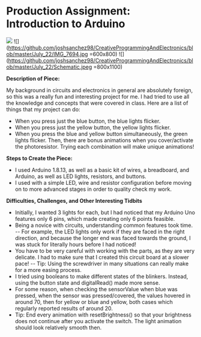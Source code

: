 # Production Assignment: Introduction to Arduino

![](animated.gif)
![](https://github.com/joshsanchez98/CreativeProgrammingAndElectronics/blob/master/July_22/IMG_7694.jpg =600x800)
![](https://github.com/joshsanchez98/CreativeProgrammingAndElectronics/blob/master/July_22/Schematic.jpeg =800x1100)

**Description of Piece:**

My background in circuits and electronics in general are absolutely foreign, so this was a really fun and interesting project for me.  I had tried to use all the knowledge and concepts that were covered in class.  Here are a list of things that my project can do:
- When you press just the blue button, the blue lights flicker.
- When you press just the yellow button, the yellow lights flicker.
- When you press the blue and yellow button simultaneously, the green lights flicker.
Then, there are bonus animations when you cover/activate the photoresistor.  Trying each combination will make unique animations!

**Steps to Create the Piece:**
- I used Arduino 1.8.13, as well as a basic kit of wires, a breadboard, and Arduino, as well as LED lights, resistors, and buttons. 
- I used with a simple LED, wire and resistor configuration before moving on to more advanced stages in order to quality check my work.

**Difficulties, Challenges, and Other Interesting Tidbits**  
- Initially, I wanted 3 lights for each, but I had noticed that my Arduino Uno features only 6 pins, which made creating only 6 points feasible.
- Being a novice with circuits, understanding common features took time.
-- For example, the LED lights only work if they are faced in the right direction, and because the longer end was faced towards the ground, I was stuck for literally hours before I had noticed!
- You have to be very careful with working with the parts, as they are very delicate.  I had to make sure that I created this circuit board at a slower pace!
-- Tip: Using the screwdriver in many situations can really make for a more easing process.
- I tried using booleans to make different states of the blinkers.  Instead, using the button state and digitalRead() made more sense. 
- For some reason, when checking the sensorValue when blue was pressed, when the sensor was pressed/covered, the values hovered in around 70, then for yellow or blue and yellow, both cases which regularly reported results of around 20.
- Tip: End every animation with resetBrightness() so that your brightness does not continue after you activate the switch. The light animation should look relatively smooth then.
